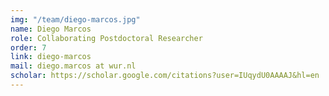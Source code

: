 ```yaml
---
img: "/team/diego-marcos.jpg"
name: Diego Marcos
role: Collaborating Postdoctoral Researcher
order: 7
link: diego-marcos
mail: diego.marcos at wur.nl
scholar: https://scholar.google.com/citations?user=IUqydU0AAAAJ&hl=en
---
```


